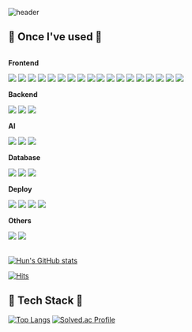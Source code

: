 ![header](https://capsule-render.vercel.app/api?type=rounded&color=timeGradient&text=Welcome%20to%20Hun's%20GitHub%20👋&fontSize=40&fontAlignY=50&fontAlign=50&height=180&animation=twinkling)

## 🔨 Once I've used 🔨

<div style="display:flex; flex-direction:column; align-items:flex-start;">
    <!-- Frontend -->
    <p><strong>Frontend</strong></p>
    <div>
        <img src="https://img.shields.io/badge/html5-E34F26?style=for-the-badge&logo=html5&logoColor=white"> 
        <img src="https://img.shields.io/badge/css-1572B6?style=for-the-badge&logo=css3&logoColor=white"> 
        <img src="https://img.shields.io/badge/javascript-F7DF1E?style=for-the-badge&logo=javascript&logoColor=white">
        <img src="https://img.shields.io/badge/typescript-3178C6?style=for-the-badge&logo=typescript&logoColor=white">
        <img src="https://img.shields.io/badge/tailwindcss-06B6D4?style=for-the-badge&logo=tailwindcss&logoColor=white"> 
        <img src="https://img.shields.io/badge/framer-0055FF?style=for-the-badge&logo=framer&logoColor=white"> 
        <img src="https://img.shields.io/badge/sass-CC6699?style=for-the-badge&logo=sass&logoColor=white"> 
        <img src="https://img.shields.io/badge/styledcomponents-DB7093?style=for-the-badge&logo=styledcomponents&logoColor=white"> 
        <img src="https://img.shields.io/badge/react-61DAFB?style=for-the-badge&logo=react&logoColor=white">
        <img src="https://img.shields.io/badge/next.js-000000?style=for-the-badge&logo=nextdotjs&logoColor=white">
        <img src="https://img.shields.io/badge/reactquery-FF4154?style=for-the-badge&logo=reactquery&logoColor=white"> 
        <img src="https://img.shields.io/badge/recoil-3578E5?style=for-the-badge&logo=recoil&logoColor=white">
        <img src="https://img.shields.io/badge/zustand-764ABC?style=for-the-badge&logo=redux&logoColor=white">
        <img src="https://img.shields.io/badge/reacthookform-EC5990?style=for-the-badge&logo=reacthookform&logoColor=white"> 
        <img src="https://img.shields.io/badge/reactrouter-CA4245?style=for-the-badge&logo=reactrouter&logoColor=white"> 
        <img src="https://img.shields.io/badge/pwa-5A0FC8?style=for-the-badge&logo=pwa&logoColor=white"> 
        <img src="https://img.shields.io/badge/graphql-E10098?style=for-the-badge&logo=graphql&logoColor=white"> 
        <img src="https://img.shields.io/badge/apollographql-311C87?style=for-the-badge&logo=apollographql&logoColor=white"> 
    </div>
    <!-- Backend -->
    <p><strong>Backend</strong></p>
    <div>
        <img src="https://img.shields.io/badge/python-3776AB?style=for-the-badge&logo=python&logoColor=white">
        <img src="https://img.shields.io/badge/django-092E20?style=for-the-badge&logo=django&logoColor=white">
        <img src="https://img.shields.io/badge/fastapi-009688?style=for-the-badge&logo=fastapi&logoColor=white">
    </div>
    <!-- ai -->
    <p><strong>AI</strong></p>
    <div>
        <img src="https://img.shields.io/badge/jupyter-F37626?style=for-the-badge&logo=jupyter&logoColor=white">
        <img src="https://img.shields.io/badge/numpy-013243?style=for-the-badge&logo=numpy&logoColor=white">
        <img src="https://img.shields.io/badge/pytorch-EE4C2C?style=for-the-badge&logo=pytorch&logoColor=white">
    </div>
    <!-- Database -->
    <p><strong>Database</strong></p>
    <div>
        <img src="https://img.shields.io/badge/mysql-4479A1?style=for-the-badge&logo=mysql&logoColor=white"> 
        <img src="https://img.shields.io/badge/firebase-FFCA28?style=for-the-badge&logo=firebase&logoColor=white">
        <img src="https://img.shields.io/badge/mongodb-47A248?style=for-the-badge&logo=mongodb&logoColor=white">
    </div>
    <!-- Deploy -->
    <p><strong>Deploy</strong></p>
    <div>
        <img src="https://img.shields.io/badge/amazonec2-FF9900?style=for-the-badge&logo=amazonec2&logoColor=white"> 
        <img src="https://img.shields.io/badge/amazons3-569A31?style=for-the-badge&logo=amazons3&logoColor=white">
        <img src="https://img.shields.io/badge/vercel-000000?style=for-the-badge&logo=vercel&logoColor=white"> 
        <img src="https://img.shields.io/badge/netlify-00C7B7?style=for-the-badge&logo=netlify&logoColor=white">
    </div>
    <!-- Others -->
    <p><strong>Others</strong></p>
    <div>
        <img src="https://img.shields.io/badge/eslint-4B32C3?style=flat-square&logo=eslint&logoColor=white">
        <img src="https://img.shields.io/badge/prettier-F7B93E?style=flat-square&logo=prettier&logoColor=white">
    </div>
<br>
</div>

[![Hun's GitHub stats](https://github-readme-stats.vercel.app/api?username=jae-hun-e&include_all_commits=true&show_icons=true&theme=cobalt)](https://github.com/jae-hun-e/github-readme-stats)

[![Hits](https://hits.seeyoufarm.com/api/count/incr/badge.svg?url=https%3A%2F%2Fgithub.com%2Fjae-hun-e&count_bg=%23FF6E10&title_bg=%23555555&icon=&icon_color=%23E7E7E7&title=hits&edge_flat=false)](https://hits.seeyoufarm.com)


## 🔧 Tech Stack 🔧

[![Top Langs](https://github-readme-stats.vercel.app/api/top-langs/?username=jae-hun-e&layout=compact&theme=tokyonight)](https://github.com/jae-hun-e)
[![Solved.ac Profile](http://mazassumnida.wtf/api/v2/generate_badge?boj=wwognskec)](https://solved.ac/wwognskec/)

